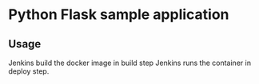 # Python Flask sample application

## Usage

Jenkins build the docker image in build step
Jenkins runs the container in deploy step.

